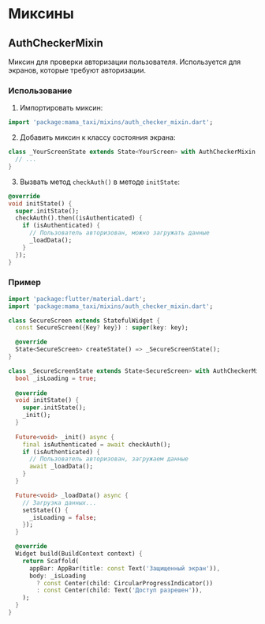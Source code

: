 # Миксины

## AuthCheckerMixin

Миксин для проверки авторизации пользователя. Используется для экранов, которые требуют авторизации.

### Использование

1. Импортировать миксин:
```dart
import 'package:mama_taxi/mixins/auth_checker_mixin.dart';
```

2. Добавить миксин к классу состояния экрана:
```dart
class _YourScreenState extends State<YourScreen> with AuthCheckerMixin {
  // ...
}
```

3. Вызвать метод `checkAuth()` в методе `initState`:
```dart
@override
void initState() {
  super.initState();
  checkAuth().then((isAuthenticated) {
    if (isAuthenticated) {
      // Пользователь авторизован, можно загружать данные
      _loadData();
    }
  });
}
```

### Пример

```dart
import 'package:flutter/material.dart';
import 'package:mama_taxi/mixins/auth_checker_mixin.dart';

class SecureScreen extends StatefulWidget {
  const SecureScreen({Key? key}) : super(key: key);

  @override
  State<SecureScreen> createState() => _SecureScreenState();
}

class _SecureScreenState extends State<SecureScreen> with AuthCheckerMixin {
  bool _isLoading = true;
  
  @override
  void initState() {
    super.initState();
    _init();
  }
  
  Future<void> _init() async {
    final isAuthenticated = await checkAuth();
    if (isAuthenticated) {
      // Пользователь авторизован, загружаем данные
      await _loadData();
    }
  }

  Future<void> _loadData() async {
    // Загрузка данных...
    setState(() {
      _isLoading = false;
    });
  }

  @override
  Widget build(BuildContext context) {
    return Scaffold(
      appBar: AppBar(title: const Text('Защищенный экран')),
      body: _isLoading 
        ? const Center(child: CircularProgressIndicator())
        : const Center(child: Text('Доступ разрешен')),
    );
  }
} 